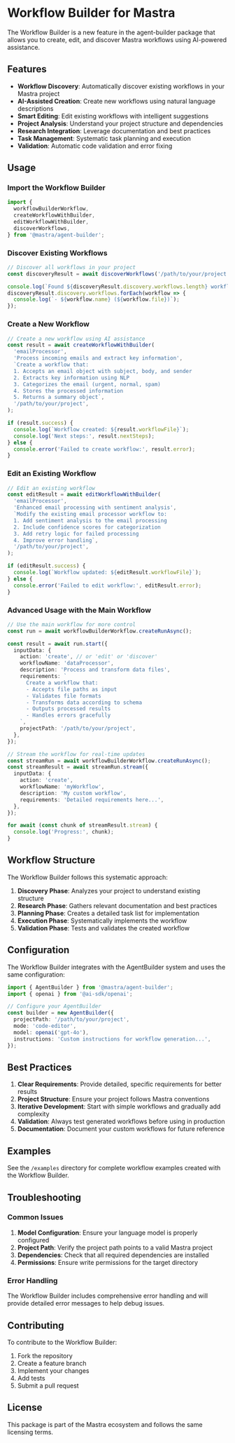 # Workflow Builder for Mastra

The Workflow Builder is a new feature in the agent-builder package that allows you to create, edit, and discover Mastra workflows using AI-powered assistance.

## Features

- **Workflow Discovery**: Automatically discover existing workflows in your Mastra project
- **AI-Assisted Creation**: Create new workflows using natural language descriptions
- **Smart Editing**: Edit existing workflows with intelligent suggestions
- **Project Analysis**: Understand your project structure and dependencies
- **Research Integration**: Leverage documentation and best practices
- **Task Management**: Systematic task planning and execution
- **Validation**: Automatic code validation and error fixing

## Usage

### Import the Workflow Builder

```typescript
import {
  workflowBuilderWorkflow,
  createWorkflowWithBuilder,
  editWorkflowWithBuilder,
  discoverWorkflows,
} from '@mastra/agent-builder';
```

### Discover Existing Workflows

```typescript
// Discover all workflows in your project
const discoveryResult = await discoverWorkflows('/path/to/your/project');

console.log(`Found ${discoveryResult.discovery.workflows.length} workflows:`);
discoveryResult.discovery.workflows.forEach(workflow => {
  console.log(`- ${workflow.name} (${workflow.file})`);
});
```

### Create a New Workflow

```typescript
// Create a new workflow using AI assistance
const result = await createWorkflowWithBuilder(
  'emailProcessor',
  'Process incoming emails and extract key information',
  `Create a workflow that:
  1. Accepts an email object with subject, body, and sender
  2. Extracts key information using NLP
  3. Categorizes the email (urgent, normal, spam)
  4. Stores the processed information
  5. Returns a summary object`,
  '/path/to/your/project',
);

if (result.success) {
  console.log(`Workflow created: ${result.workflowFile}`);
  console.log('Next steps:', result.nextSteps);
} else {
  console.error('Failed to create workflow:', result.error);
}
```

### Edit an Existing Workflow

```typescript
// Edit an existing workflow
const editResult = await editWorkflowWithBuilder(
  'emailProcessor',
  'Enhanced email processing with sentiment analysis',
  `Modify the existing email processor workflow to:
  1. Add sentiment analysis to the email processing
  2. Include confidence scores for categorization
  3. Add retry logic for failed processing
  4. Improve error handling`,
  '/path/to/your/project',
);

if (editResult.success) {
  console.log(`Workflow updated: ${editResult.workflowFile}`);
} else {
  console.error('Failed to edit workflow:', editResult.error);
}
```

### Advanced Usage with the Main Workflow

```typescript
// Use the main workflow for more control
const run = await workflowBuilderWorkflow.createRunAsync();

const result = await run.start({
  inputData: {
    action: 'create', // or 'edit' or 'discover'
    workflowName: 'dataProcessor',
    description: 'Process and transform data files',
    requirements: `
      Create a workflow that:
      - Accepts file paths as input
      - Validates file formats
      - Transforms data according to schema
      - Outputs processed results
      - Handles errors gracefully
    `,
    projectPath: '/path/to/your/project',
  },
});

// Stream the workflow for real-time updates
const streamRun = await workflowBuilderWorkflow.createRunAsync();
const streamResult = await streamRun.stream({
  inputData: {
    action: 'create',
    workflowName: 'myWorkflow',
    description: 'My custom workflow',
    requirements: 'Detailed requirements here...',
  },
});

for await (const chunk of streamResult.stream) {
  console.log('Progress:', chunk);
}
```

## Workflow Structure

The Workflow Builder follows this systematic approach:

1. **Discovery Phase**: Analyzes your project to understand existing structure
2. **Research Phase**: Gathers relevant documentation and best practices
3. **Planning Phase**: Creates a detailed task list for implementation
4. **Execution Phase**: Systematically implements the workflow
5. **Validation Phase**: Tests and validates the created workflow

## Configuration

The Workflow Builder integrates with the AgentBuilder system and uses the same configuration:

```typescript
import { AgentBuilder } from '@mastra/agent-builder';
import { openai } from '@ai-sdk/openai';

// Configure your AgentBuilder
const builder = new AgentBuilder({
  projectPath: '/path/to/your/project',
  mode: 'code-editor',
  model: openai('gpt-4o'),
  instructions: 'Custom instructions for workflow generation...',
});
```

## Best Practices

1. **Clear Requirements**: Provide detailed, specific requirements for better results
2. **Project Structure**: Ensure your project follows Mastra conventions
3. **Iterative Development**: Start with simple workflows and gradually add complexity
4. **Validation**: Always test generated workflows before using in production
5. **Documentation**: Document your custom workflows for future reference

## Examples

See the `/examples` directory for complete workflow examples created with the Workflow Builder.

## Troubleshooting

### Common Issues

1. **Model Configuration**: Ensure your language model is properly configured
2. **Project Path**: Verify the project path points to a valid Mastra project
3. **Dependencies**: Check that all required dependencies are installed
4. **Permissions**: Ensure write permissions for the target directory

### Error Handling

The Workflow Builder includes comprehensive error handling and will provide detailed error messages to help debug issues.

## Contributing

To contribute to the Workflow Builder:

1. Fork the repository
2. Create a feature branch
3. Implement your changes
4. Add tests
5. Submit a pull request

## License

This package is part of the Mastra ecosystem and follows the same licensing terms.

